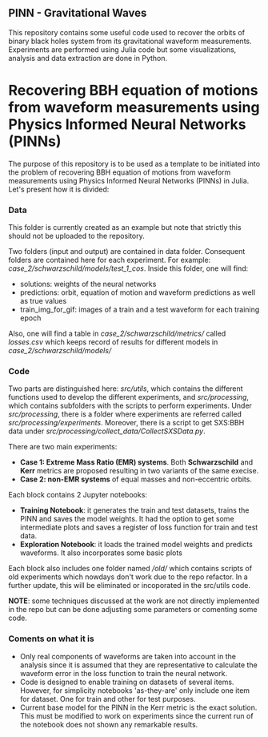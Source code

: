 ## PINN - Gravitational Waves

This repository contains some useful code used to recover the orbits of binary black holes system from its gravitational waveform measurements. Experiments are performed using Julia code but some visualizations, analysis and data extraction are done in Python.
# Recovering BBH equation of motions from waveform measurements using Physics Informed Neural Networks (PINNs)

The purpose of this repository is to be used as a template to be initiated into the problem of recovering BBH equation of motions from waveform measurements using Physics Informed Neural Networks (PINNs) in Julia. Let's present how it is divided:

### Data

This folder is currently created as an example but note that strictly this should not be uploaded to the repository. 

Two folders (input and output) are contained in data folder. Consequent folders are contained here for each experiment. For example: *case_2/schwarzschild/models/test_1_cos*. Inside this folder, one will find:

- solutions: weights of the neural networks
- predictions: orbit, equation of motion and waveform predictions as well as true values
- train_img_for_gif: images of a train and a test waveform for each training epoch

Also, one will find a table in *case_2/schwarzschild/metrics/* called *losses.csv* which keeps record of results for different models in *case_2/schwarzschild/models/*

### Code

Two parts are distinguished here: *src/utils*, which contains the different functions used to develop the different experiments, and *src/processing*, which contains subfolders with the scripts to perform experiments. Under *src/processing*, there is a folder where experiments are referred called *src/processing/experiments*. Moreover, there is a script to get SXS:BBH data under *src/processing/collect_data/CollectSXSData.py*. 

There are two main experiments:

- **Case 1: Extreme Mass Ratio (EMR) systems**. Both **Schwarzschild** and **Kerr** metrics are proposed resulting in two variants of the same execise.
- **Case 2: non-EMR systems** of equal masses and non-eccentric orbits.

Each block contains 2 Jupyter notebooks:
- **Training Notebook**: it generates the train and test datasets, trains the PINN and saves the model weights. It had the option to get some intermediate plots and saves a register of loss function for train and test data.
- **Exploration Notebook**: it loads the trained model weights and predicts waveforms. It also incorporates some basic plots

Each block also includes one folder named */old/* which contains scripts of old experiments which nowdays don't work due to the repo refactor. In a further update, this will be eliminated or incoporated in the src/utils code.

**NOTE**: some techniques discussed at the work are not directly implemented in the repo but can be done adjusting some parameters or comenting some code. 


### Coments on what it is

- Only real components of waveforms are taken into account in the analysis since it is assumed that they are representative to calculate the waveform error in the loss function to train the neural network.
- Code is designed to enable training on datasets of several items. However, for simplicity notebooks 'as-they-are' only include one item for dataset. One for train and other for test purposes.
- Current base model for the PINN in the Kerr metric is the exact solution. This must be modified to work on experiments since the current run of the notebook does not shown any remarkable results.
